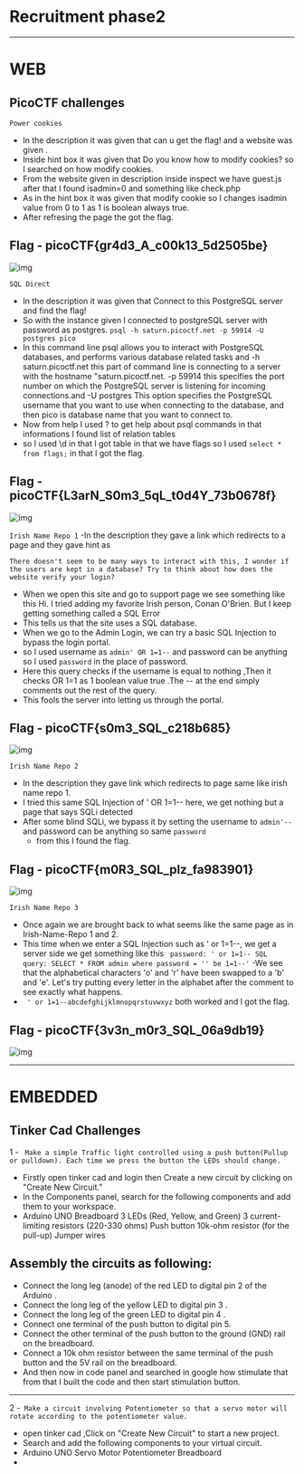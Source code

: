 # Recruitment phase2
------------------------------------------------------------------------------
# WEB
## PicoCTF challenges
```Power cookies```
- In the description it was given that can u get the flag! and a website was given .
- Inside hint box it was given that Do you know how to modify cookies? so I searched on how modify cookies.
- From the website given in description inside inspect we have guest.js after that I found isadmin=0  and something like check.php
- As in the hint box it was given that modify cookie so I changes isadmin value from 0 to 1 as 1 is boolean always true.
- After refresing the page the got the flag.
## Flag - picoCTF{gr4d3_A_c00k13_5d2505be}
![img](https://github.com/Sreehithavarma23/Sreehithavarma_wiredCTFrecruitment23/blob/main/screenshots/powercookie.png)

```SQL Direct```
- In the description it was given that Connect to this PostgreSQL server and find the flag!
- So with the instance given I connected to postgreSQL server with password as postgres.
```psql -h saturn.picoctf.net -p 59914 -U postgres pico```
- In this command line psql allows you to interact with PostgreSQL databases, and performs various database related tasks
  and -h saturn.picoctf.net this part of command line is connecting to a server with the hostname "saturn.picoctf.net.
-p 59914 this specifies the port number on which the PostgreSQL server is listening for incoming connections.and -U postgres This option specifies the PostgreSQL username that you want to use when connecting to the database, and then pico is database name that you want to connect to.
- Now from help I used \? to get help about psql commands in that informations I found list of relation tables
- so I used \d  in that I got table in that we have flags so I used ```select * from flags;``` in that I got the flag.
## Flag - picoCTF{L3arN_S0m3_5qL_t0d4Y_73b0678f}
![img](https://github.com/Sreehithavarma23/Sreehithavarma_wiredCTFrecruitment23/blob/main/screenshots/sql%20direct.png)

```Irish Name Repo 1```
-In the description they gave a link which redirects to a page and they gave hint as 

    There doesn't seem to be many ways to interact with this, I wonder if the users are kept in a database? Try to think about how does the website verify your login?

- When we open this site and go to support page we see something like this Hi. I tried adding my favorite Irish person, Conan O'Brien. But I keep getting something called a SQL Error
-  This tells us that the site uses a SQL database.
- When we go to the Admin Login, we can try a basic SQL Injection to bypass the login portal.
- so I used username as ```admin' OR 1=1--``` and password can be anything so I used ```password``` in the place of password.
- Here this  query checks if the username is equal to nothing ,Then it checks OR 1=1 as 1 boolean value true .The -- at the end simply comments out the rest of the query.
- This fools the server into letting us through the portal.
## Flag -  picoCTF{s0m3_SQL_c218b685}
![img](https://github.com/Sreehithavarma23/Sreehithavarma_wiredCTFrecruitment23/blob/main/screenshots/irish%20name%20repo1.png)


```Irish Name Repo 2```
- In the description they gave link which redirects to page same like irish name repo 1.
- I tried this same SQL Injection of ' OR 1=1-- here, we get nothing but a page that says SQLi detected
- After some blind SQLi, we bypass it by setting the username to ```admin'--``` and password can be anything so same ```password```
  - from this I found the flag.
## Flag - picoCTF{m0R3_SQL_plz_fa983901}
![img](https://github.com/Sreehithavarma23/Sreehithavarma_wiredCTFrecruitment23/blob/main/screenshots/irish%20name%20repo2.png)


```Irish Name Repo 3```
- Once again we are brought back to what seems like the same page as in Irish-Name-Repo 1 and 2.
-  This time when we enter a SQL Injection such as ' or 1=1--, we get a server side we get something like this
``` password: ' or 1=1-- SQL query: SELECT * FROM admin where password = '' be 1=1--'```
-We see that the alphabetical characters 'o' and 'r' have been swapped to a 'b' and 'e'. Let's try putting every letter in the alphabet after the comment to see exactly what happens.
- ``` ' or 1=1--abcdefghijklmnopqrstuvwxyz``` both worked and I got the flag.
## Flag - picoCTF{3v3n_m0r3_SQL_06a9db19}
![img](https://github.com/Sreehithavarma23/Sreehithavarma_wiredCTFrecruitment23/blob/main/screenshots/irish%20name%20repo%203.png)

----------------------------------------------------------------------------------------------------------------------------------------------------------------------------------------------------------------------------------------------------------------------
# EMBEDDED
## Tinker Cad Challenges
1 - ``` Make a simple Traffic light controlled using a push button(Pullup or pulldown). Each time we press the button the LEDs should change.```

- Firstly open tinker cad and login then Create a new circuit by clicking on "Create New Circuit."
- In the Components panel, search for the following components and add them to your workspace.
-  Arduino UNO
    Breadboard
    3 LEDs (Red, Yellow, and Green)
    3 current-limiting resistors (220-330 ohms)
    Push button
    10k-ohm resistor (for the pull-up)
    Jumper wires
##  Assembly the circuits as following:
- Connect the long leg (anode) of the red LED to digital pin 2 of the Arduino .    
- Connect the long leg of the yellow LED to digital pin 3 .
- Connect the long leg of the green LED to digital pin 4 .
- Connect one terminal of the push button to digital pin 5.
- Connect the other terminal of the push button to the ground (GND) rail on the breadboard.
- Connect a 10k ohm resistor between the same terminal of the push button and the 5V rail on the breadboard.
- And then now in code panel and searched in google how stimulate that from that I built the code and then start stimulation button.
--------------------------------------------------------------------------------------------------------------------------------  
2 -``` Make a circuit involving Potentiometer so that a servo motor will rotate according to the potentiometer value.```
- open tinker cad ,Click on "Create New Circuit" to start a new project.
- Search and add the following components to your virtual circuit.
-  Arduino UNO
    Servo Motor
    Potentiometer
    Breadboard
  - 
